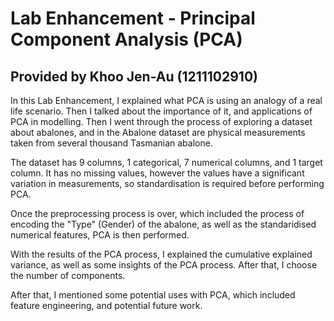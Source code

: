 # Lab Enhancement - Principal Component Analysis (PCA)

## Provided by Khoo Jen-Au (1211102910)

In this Lab Enhancement, I explained what PCA is using an analogy of a real life scenario. Then I talked about the importance of it, and applications of PCA in modelling. Then I went through the process of exploring a dataset about abalones, and in the Abalone dataset are physical measurements taken from several thousand Tasmanian abalone.

The dataset has 9 columns, 1 categorical, 7 numerical columns, and 1 target column. It has no missing values, however the values have a significant variation in measurements, so standardisation is required before performing PCA.

Once the preprocessing process is over, which included the process of encoding the "Type" (Gender) of the abalone, as well as the standaridised numerical features, PCA is then performed.

With the results of the PCA process, I explained the cumulative explained variance, as well as some insights of the PCA process. After that, I choose the number of components.

After that, I mentioned some potential uses with PCA, which included feature engineering, and potential future work.
